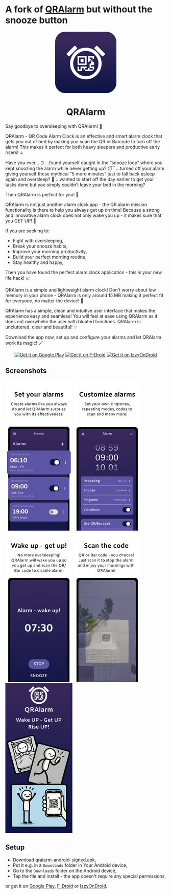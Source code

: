 # A fork of [QRAlarm](https://github.com/sweakpl/qralarm-android) but without the snooze button
<p align="center">
   <img src="./fastlane/metadata/android/en-US/images/icon.png" width="192" height="192"/>
</p>

<h1 align="center"><b>QRAlarm</b></h1>

Say goodbye to oversleeping with QRAlarm! 🚀

QRAlarm - QR Code Alarm Clock is an effective and smart alarm clock that gets you out of bed by making you scan the QR or Barcode to turn off the alarm! This makes it perfect for both heavy sleepers and productive early risers! 🔝

Have you ever...
⏰ ...found yourself caught in the “snooze loop” where you kept snoozing the alarm while never getting up?
😴 ...turned off your alarm giving yourself those mythical “5 more minutes” just to fall back asleep again and oversleep?
📝 ...wanted to start off the day earlier to get your tasks done but you simply couldn’t leave your bed in the morning?

Then QRAlarm is perfect for you! 🫵

QRAlarm is not just another alarm clock app - the QR alarm mission functionality is there to help you always get up on time! Because a strong and innovative alarm clock does not only wake you up - it makes sure that you GET UP! 🙌

If you are seeking to:

- Fight with oversleeping,
- Break your snooze habits,
- Improve your morning productivity,
- Build your perfect morning routine,
- Stay healthy and happy,

Then you have found the perfect alarm clock application - this is your new life hack! 📈

QRAlarm is a simple and lightweight alarm clock! Don't worry about low memory in your phone - QRAlarm is only around 15 MB making it perfect fit for everyone, no matter the device! 📱

QRAlarm has a simple, clean and intuitive user interface that makes the experience easy and seamless! You will feel at ease using QRAlarm as it does not overwhelm the user with bloated functions. QRAlarm is uncluttered, clear and beautiful! ✨

Download the app now, set up and configure your alarms and let QRAlarm work its magic! 🪄

<p align="center">
   <a href="https://play.google.com/store/apps/details?id=com.sweak.qralarm"><img src="https://play.google.com/intl/en_us/badges/images/generic/en_badge_web_generic.png" alt="Get it on Google Play" height=80/></a>
   <a href="https://f-droid.org/packages/com.sweak.qralarm/"><img src="https://fdroid.gitlab.io/artwork/badge/get-it-on-en.svg" alt="Get it on F-Droid" height=80/></a>
   <a href="https://apt.izzysoft.de/fdroid/index/apk/com.sweak.qralarm/"><img src="https://gitlab.com/IzzyOnDroid/repo/-/raw/master/assets/IzzyOnDroid.png" alt="Get it on IzzyOnDroid" height=80/></a>
</p>

## Screenshots
<p>  
   <img src="./fastlane/metadata/android/en-US/images/phoneScreenshots/Promo 1.png" width="210" height="470"/>  
   <img src="./fastlane/metadata/android/en-US/images/phoneScreenshots/Promo 2.png" width="210" height="470"/>  
   <img src="./fastlane/metadata/android/en-US/images/phoneScreenshots/Promo 3.png" width="210" height="470"/>  
   <img src="./fastlane/metadata/android/en-US/images/phoneScreenshots/Promo 4.png" width="210" height="470"/>  
   <img src="./fastlane/metadata/android/en-US/images/phoneScreenshots/Promo 5.png" width="210" height="470"/>
</p>  

## Setup
* Download [qralarm-android-signed.apk](https://github.com/sweakpl/qralarm-android/releases),
* Put it e.g. in a `Downloads` folder in Your Android device,
* Go to the `Downloads` folder on the Android device,
* Tap the file and install - the app doesn't require any special permissions,

or get it on [Google Play](https://play.google.com/store/apps/details?id=com.sweak.qralarm), [F-Droid](https://f-droid.org/packages/com.sweak.qralarm/) or [IzzyOnDroid](https://apt.izzysoft.de/fdroid/index/apk/com.sweak.qralarm/).
